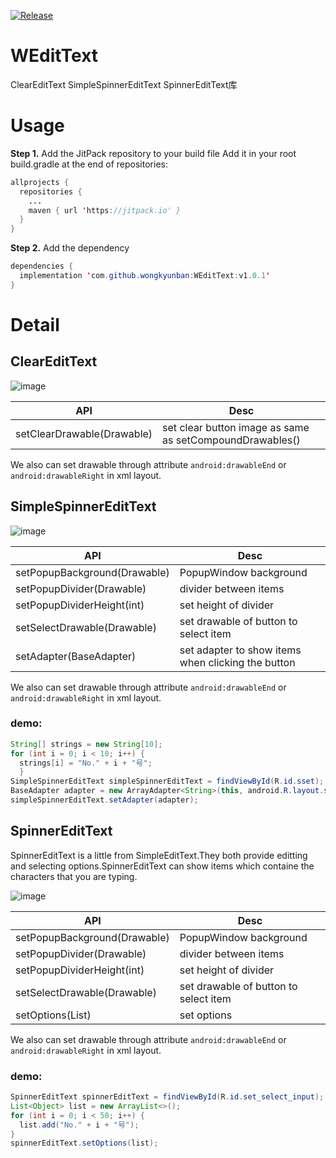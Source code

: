 [![Release](https://jitpack.io/v/wongkyunban/WEditText.svg)](https://jitpack.io/#wongkyunban/WEditText)

# WEditText
ClearEditText SimpleSpinnerEditText SpinnerEditText库

# Usage
__Step 1.__ Add the JitPack repository to your build file
Add it in your root build.gradle at the end of repositories:
```java
allprojects {
  repositories {
    ...
    maven { url 'https://jitpack.io' }
  }
}
```
__Step 2.__ Add the dependency
```java
dependencies {
  implementation 'com.github.wongkyunban:WEditText:v1.0.1'
}
```

# Detail
## ClearEditText

![image](https://github.com/wongkyunban/WEditText/tree/master/snapshot/snapshot1.png)

|API|Desc|
|--|--|
|setClearDrawable(Drawable)|set clear button image as same as setCompoundDrawables()|

We also can set drawable through attribute `android:drawableEnd` or `android:drawableRight` in xml layout.
## SimpleSpinnerEditText

![image](https://github.com/wongkyunban/WEditText/tree/master/snapshot/snapshot2.png)


|API|Desc|
|--|--|
|setPopupBackground(Drawable)|PopupWindow background|
|setPopupDivider(Drawable)|divider between items|
|setPopupDividerHeight(int)|set height of divider|
|setSelectDrawable(Drawable)|set drawable of button to select item|
|setAdapter(BaseAdapter)|set adapter to show items when clicking the button|

We also can set drawable through attribute `android:drawableEnd` or `android:drawableRight` in xml layout.

### demo:
```java
String[] strings = new String[10];
for (int i = 0; i < 10; i++) {
  strings[i] = "No." + i + "号";
  }
SimpleSpinnerEditText simpleSpinnerEditText = findViewById(R.id.sset);
BaseAdapter adapter = new ArrayAdapter<String>(this, android.R.layout.simple_list_item_1, strings);
simpleSpinnerEditText.setAdapter(adapter);
```
## SpinnerEditText
SpinnerEditText is a little from SimpleEditText.They both provide editting and selecting options.SpinnerEditText can show items which containe the characters that you are typing.

![image](https://github.com/wongkyunban/WEditText/tree/master/snapshot/snapshot3.png)


|API|Desc|
|--|--|
|setPopupBackground(Drawable)|PopupWindow background|
|setPopupDivider(Drawable)|divider between items|
|setPopupDividerHeight(int)|set height of divider|
|setSelectDrawable(Drawable)|set drawable of button to select item|
|setOptions(List<Object>)|set options|

We also can set drawable through attribute `android:drawableEnd` or `android:drawableRight` in xml layout.

### demo:
```java
SpinnerEditText spinnerEditText = findViewById(R.id.set_select_input);
List<Object> list = new ArrayList<>();
for (int i = 0; i < 50; i++) {
  list.add("No." + i + "号");
}
spinnerEditText.setOptions(list);
```

